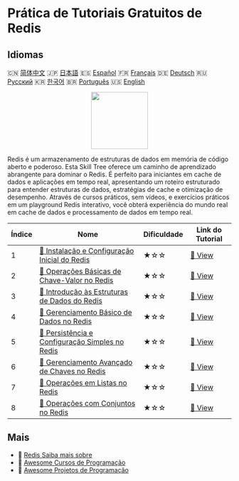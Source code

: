 # Prática de Tutoriais Gratuitos de Redis

## Idiomas

🇨🇳 [简体中文](README_zh.md) 🇯🇵 [日本語](README_ja.md) 🇪🇸 [Español](README_es.md) 🇫🇷 [Français](README_fr.md) 🇩🇪 [Deutsch](README_de.md) 🇷🇺 [Русский](README_ru.md) 🇰🇷 [한국어](README_ko.md) 🇧🇷 [Português](README_pt.md) 🇺🇸 [English](README.md) 

<div align="center">
<img width="128px" src="https://file.labex.io/path/4MMYfz8sH7hJ.png">
</div>

Redis é um armazenamento de estruturas de dados em memória de código aberto e poderoso. Esta Skill Tree oferece um caminho de aprendizado abrangente para dominar o Redis. É perfeito para iniciantes em cache de dados e aplicações em tempo real, apresentando um roteiro estruturado para entender estruturas de dados, estratégias de cache e otimização de desempenho. Através de cursos práticos, sem vídeos, e exercícios práticos em um playground Redis interativo, você obterá experiência do mundo real em cache de dados e processamento de dados em tempo real.

|   Índice | Nome                                                                                                                                        | Dificuldade   | Link do Tutorial                                                                                    |
|----------|---------------------------------------------------------------------------------------------------------------------------------------------|---------------|-----------------------------------------------------------------------------------------------------|
|        1 | [📖 Instalação e Configuração Inicial do Redis](https://labex.io/pt/tutorials/redis-installation-and-initial-setup-of-redis-552075)         | ★☆☆           | [🔗 View](https://labex.io/pt/tutorials/redis-installation-and-initial-setup-of-redis-552075)       |
|        2 | [📖 Operações Básicas de Chave-Valor no Redis](https://labex.io/pt/tutorials/redis-basic-key-value-operations-in-redis-552077)              | ★☆☆           | [🔗 View](https://labex.io/pt/tutorials/redis-basic-key-value-operations-in-redis-552077)           |
|        3 | [📖 Introdução às Estruturas de Dados do Redis](https://labex.io/pt/tutorials/redis-introduction-to-redis-data-structures-552078)           | ★☆☆           | [🔗 View](https://labex.io/pt/tutorials/redis-introduction-to-redis-data-structures-552078)         |
|        4 | [📖 Gerenciamento Básico de Dados no Redis](https://labex.io/pt/tutorials/redis-basic-data-management-in-redis-552076)                      | ★☆☆           | [🔗 View](https://labex.io/pt/tutorials/redis-basic-data-management-in-redis-552076)                |
|        5 | [📖 Persistência e Configuração Simples no Redis](https://labex.io/pt/tutorials/redis-persistence-and-simple-configuration-in-redis-552079) | ★☆☆           | [🔗 View](https://labex.io/pt/tutorials/redis-persistence-and-simple-configuration-in-redis-552079) |
|        6 | [📖 Gerenciamento Avançado de Chaves no Redis](https://labex.io/pt/tutorials/redis-redis-advanced-key-management-552094)                    | ★☆☆           | [🔗 View](https://labex.io/pt/tutorials/redis-redis-advanced-key-management-552094)                 |
|        7 | [📖 Operações em Listas no Redis](https://labex.io/pt/tutorials/redis-redis-list-operations-552098)                                         | ★☆☆           | [🔗 View](https://labex.io/pt/tutorials/redis-redis-list-operations-552098)                         |
|        8 | [📖 Operações com Conjuntos no Redis](https://labex.io/pt/tutorials/redis-redis-set-operations-552104)                                      | ★☆☆           | [🔗 View](https://labex.io/pt/tutorials/redis-redis-set-operations-552104)                          |

## Mais

- 🔗 [Redis Saiba mais sobre](https://labex.io/pt/skilltrees/redis)
- 🔗 [Awesome Cursos de Programação](https://github.com/labex-labs/awesome-programming-courses)
- 🔗 [Awesome Projetos de Programação](https://github.com/labex-labs/awesome-programming-projects)

